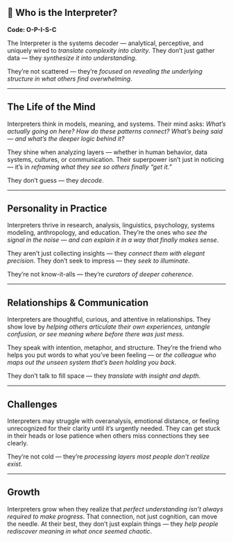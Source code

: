 ## 🧬 Who is the Interpreter?  
**Code: O-P-I-S-C**

The Interpreter is the systems decoder — analytical, perceptive, and uniquely wired to *translate complexity into clarity*. They don’t just gather data — they *synthesize it into understanding*.

They’re not scattered — they’re *focused on revealing the underlying structure in what others find overwhelming*.

---

## The Life of the Mind

Interpreters think in models, meaning, and systems. Their mind asks: *What’s actually going on here? How do these patterns connect? What’s being said — and what’s the deeper logic behind it?*

They shine when analyzing layers — whether in human behavior, data systems, cultures, or communication. Their superpower isn’t just in noticing — it’s in *reframing what they see so others finally “get it.”*

They don’t guess — they *decode*.

---

## Personality in Practice

Interpreters thrive in research, analysis, linguistics, psychology, systems modeling, anthropology, and education. They’re the ones who *see the signal in the noise — and can explain it in a way that finally makes sense*.

They aren’t just collecting insights — they *connect them with elegant precision*. They don’t seek to impress — they *seek to illuminate*.

They’re not know-it-alls — they’re *curators of deeper coherence*.

---

## Relationships & Communication

Interpreters are thoughtful, curious, and attentive in relationships. They show love by *helping others articulate their own experiences, untangle confusion, or see meaning where before there was just mess*.

They speak with intention, metaphor, and structure. They’re the friend who helps you put words to what you’ve been feeling — or *the colleague who maps out the unseen system that’s been holding you back*.

They don’t talk to fill space — they *translate with insight and depth*.

---

## Challenges

Interpreters may struggle with overanalysis, emotional distance, or feeling unrecognized for their clarity until it’s urgently needed. They can get stuck in their heads or lose patience when others miss connections they see clearly.

They’re not cold — they’re *processing layers most people don’t realize exist*.

---

## Growth

Interpreters grow when they realize that *perfect understanding isn’t always required to make progress*. That connection, not just cognition, can move the needle. At their best, they don’t just explain things — they *help people rediscover meaning in what once seemed chaotic*.
